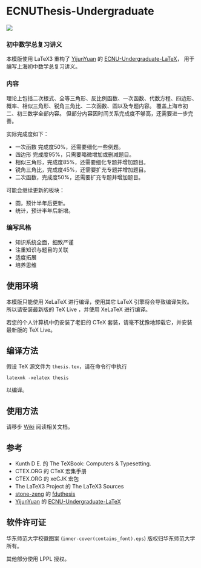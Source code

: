 # ECNUThesis-Undergraduate

[![](https://img.shields.io/badge/Overleaf-ECNUthesis-brightgreen.svg)](https://www.overleaf.com/latex/templates/ecnuthesis-latex-thesis-template-for-east-china-normal-university/szppdtkvgvpk)

### 初中数学总复习讲义

本模版使用 LaTeX3 重构了 [YijunYuan](https://github.com/YijunYuan) 的 [ECNU-Undergraduate-LaTeX](https://github.com/YijunYuan/ECNU-Undergraduate-LaTeX)，
用于编写上海初中数学总复习讲义。

### 内容
理论上包括二次根式、全等三角形、反比例函数、一次函数、代数方程、四边形、概率、相似三角形、锐角三角比、二次函数、圆以及专题内容。
覆盖上海市初二、初三数学全部内容。
但部分内容因时间关系完成度不够高，还需要进一步完善。

实际完成度如下：
- 一次函数 完成度50%，还需要细化一些例题。
- 四边形 完成度95%，只需要略微增加或删减题目。
- 相似三角形，完成度85%，还需要细化专题并增加题目。
- 锐角三角比，完成度45%，还需要扩充专题并增加题目。
- 二次函数，完成度50%，还需要扩充专题并增加题目。

可能会继续更新的板块：
- 圆，预计半年后更新。
- 统计，预计半年后新增。

### 编写风格
- 知识系统全面，细致严谨
- 注重知识与题目的关联
- 适度拓展
- 培养思维

## 使用环境

本模版只能使用 XeLaTeX 进行编译，使用其它 LaTeX 引擎将会导致编译失败。所以请安装最新版的 TeX Live ，并使用 XeLaTeX 进行编译。

若您的个人计算机中仍安装了老旧的 CTeX 套装，请毫不犹豫地卸载它，并安装最新版的 TeX Live。

## 编译方法

假设 TeX 源文件为 `thesis.tex`，请在命令行中执行
```
latexmk -xelatex thesis
```
以编译。

## 使用方法

请移步 [Wiki](https://github.com/Koyamin/ECNUThesis-Undergraduate/wiki) 阅读相关文档。


## 参考

- Kunth D E. 的 The TeXBook: Computers & Typesetting.
- CTEX.ORG 的 CTeX 宏集手册
- CTEX.ORG 的 xeCJK 宏包
- The LaTeX3 Project 的 The LaTeX3 Sources
- [stone-zeng](https://github.com/stone-zeng) 的 [fduthesis](https://github.com/stone-zeng/fduthesis)
- [YijunYuan](https://github.com/YijunYuan) 的 [ECNU-Undergraduate-LaTeX](https://github.com/YijunYuan/ECNU-Undergraduate-LaTeX)

## 软件许可证

华东师范大学校徽图案 (`inner-cover(contains_font).eps`) 版权归华东师范大学所有。

其他部分使用 LPPL 授权。
